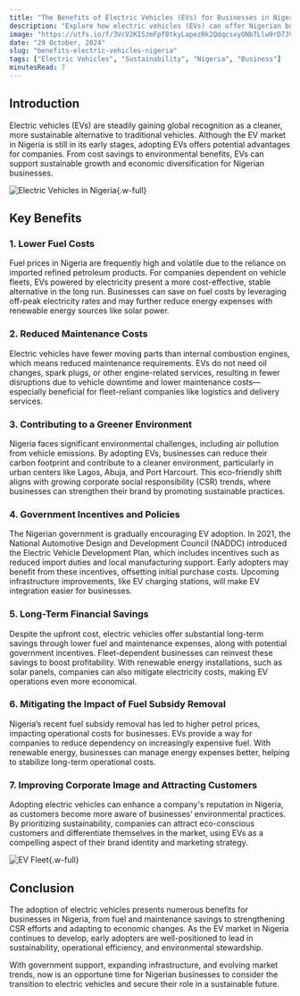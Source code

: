```yaml
---
title: "The Benefits of Electric Vehicles (EVs) for Businesses in Nigeria"
description: "Explore how electric vehicles (EVs) can offer Nigerian businesses significant savings and a sustainable edge, with advantages ranging from reduced fuel costs to improved corporate responsibility."
image: "https://utfs.io/f/3VcV2KI5zmFpfBtkyLapezRk2QdqcsxyONbTLlw9rD7JV6PE"
date: "29 October, 2024"
slug: "benefits-electric-vehicles-nigeria"
tags: ["Electric Vehicles", "Sustainability", "Nigeria", "Business"]
minutesRead: 7
---
```


## Introduction

Electric vehicles (EVs) are steadily gaining global recognition as a cleaner, more sustainable alternative to traditional vehicles. Although the EV market in Nigeria is still in its early stages, adopting EVs offers potential advantages for companies. From cost savings to environmental benefits, EVs can support sustainable growth and economic diversification for Nigerian businesses.

![Electric Vehicles in Nigeria](https://utfs.io/f/3VcV2KI5zmFp69NTdS3XCTs2yNM35wcUnzDgS0eah7vGxrtB){.w-full}

## Key Benefits

### 1. Lower Fuel Costs

Fuel prices in Nigeria are frequently high and volatile due to the reliance on imported refined petroleum products. For companies dependent on vehicle fleets, EVs powered by electricity present a more cost-effective, stable alternative in the long run. Businesses can save on fuel costs by leveraging off-peak electricity rates and may further reduce energy expenses with renewable energy sources like solar power.

### 2. Reduced Maintenance Costs

Electric vehicles have fewer moving parts than internal combustion engines, which means reduced maintenance requirements. EVs do not need oil changes, spark plugs, or other engine-related services, resulting in fewer disruptions due to vehicle downtime and lower maintenance costs—especially beneficial for fleet-reliant companies like logistics and delivery services.

### 3. Contributing to a Greener Environment

Nigeria faces significant environmental challenges, including air pollution from vehicle emissions. By adopting EVs, businesses can reduce their carbon footprint and contribute to a cleaner environment, particularly in urban centers like Lagos, Abuja, and Port Harcourt. This eco-friendly shift aligns with growing corporate social responsibility (CSR) trends, where businesses can strengthen their brand by promoting sustainable practices.

### 4. Government Incentives and Policies

The Nigerian government is gradually encouraging EV adoption. In 2021, the National Automotive Design and Development Council (NADDC) introduced the Electric Vehicle Development Plan, which includes incentives such as reduced import duties and local manufacturing support. Early adopters may benefit from these incentives, offsetting initial purchase costs. Upcoming infrastructure improvements, like EV charging stations, will make EV integration easier for businesses.

### 5. Long-Term Financial Savings

Despite the upfront cost, electric vehicles offer substantial long-term savings through lower fuel and maintenance expenses, along with potential government incentives. Fleet-dependent businesses can reinvest these savings to boost profitability. With renewable energy installations, such as solar panels, companies can also mitigate electricity costs, making EV operations even more economical.

### 6. Mitigating the Impact of Fuel Subsidy Removal

Nigeria’s recent fuel subsidy removal has led to higher petrol prices, impacting operational costs for businesses. EVs provide a way for companies to reduce dependency on increasingly expensive fuel. With renewable energy, businesses can manage energy expenses better, helping to stabilize long-term operational costs.

### 7. Improving Corporate Image and Attracting Customers

Adopting electric vehicles can enhance a company's reputation in Nigeria, as customers become more aware of businesses’ environmental practices. By prioritizing sustainability, companies can attract eco-conscious customers and differentiate themselves in the market, using EVs as a compelling aspect of their brand identity and marketing strategy.

![EV Fleet](https://utfs.io/f/3VcV2KI5zmFpupNSUtbeyY4IlSo0qvVWOMDwZhQRgjzdbHLJ){.w-full}

## Conclusion

The adoption of electric vehicles presents numerous benefits for businesses in Nigeria, from fuel and maintenance savings to strengthening CSR efforts and adapting to economic changes. As the EV market in Nigeria continues to develop, early adopters are well-positioned to lead in sustainability, operational efficiency, and environmental stewardship.

With government support, expanding infrastructure, and evolving market trends, now is an opportune time for Nigerian businesses to consider the transition to electric vehicles and secure their role in a sustainable future.
